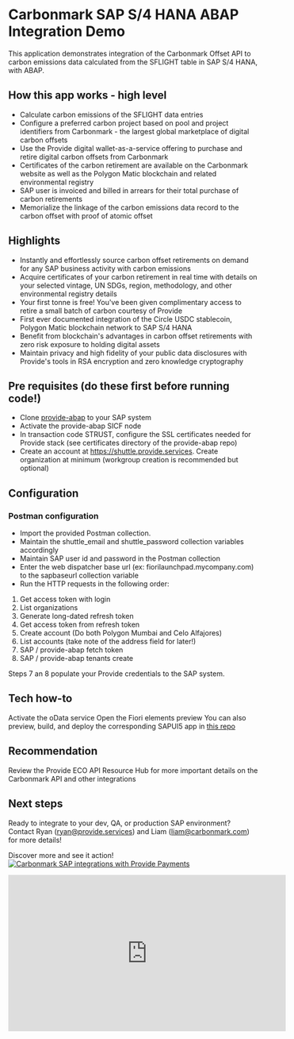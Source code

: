 # Carbonmark SAP S/4 HANA ABAP Integration Demo

This application demonstrates integration of the Carbonmark Offset API to carbon emissions data calculated from the SFLIGHT table in SAP S/4 HANA, with ABAP.

## How this app works - high level
- Calculate carbon emissions of the SFLIGHT data entries
- Configure a preferred carbon project based on pool and project identifiers from Carbonmark - the largest global marketplace of digital carbon offsets
- Use the Provide digital wallet-as-a-service offering to purchase and retire digital carbon offsets from Carbonmark
- Certificates of the carbon retirement are available on the Carbonmark website as well as the Polygon Matic blockchain and related environmental registry
- SAP user is invoiced and billed in arrears for their total purchase of carbon retirements
- Memorialize the linkage of the carbon emissions data record to the carbon offset with proof of atomic offset

## Highlights
- Instantly and effortlessly source carbon offset retirements on demand for any SAP business activity with carbon emissions
- Acquire certificates of your carbon retirement in real time with details on your selected vintage, UN SDGs, region, methodology, and other environmental registry details
- Your first tonne is free! You've been given complimentary access to retire a small batch of carbon courtesy of Provide
- First ever documented integration of the Circle USDC stablecoin, Polygon Matic blockchain network to SAP S/4 HANA
- Benefit from blockchain's advantages in carbon offset retirements with zero risk exposure to holding digital assets
- Maintain privacy and high fidelity of your public data disclosures with Provide's tools in RSA encryption and zero knowledge cryptography

## Pre requisites (do these first before running code!)
- Clone [provide-abap](https://github.com/provideplatform/provide-abap) to your SAP system
- Activate the provide-abap SICF node
- In transaction code STRUST, configure the SSL certificates needed for Provide stack (see certificates directory of the provide-abap repo)
- Create an account at https://shuttle.provide.services. Create organization at minimum (workgroup creation is recommended but optional)

## Configuration

### Postman configuration
- Import the provided Postman collection. 
- Maintain the shuttle_email and shuttle_password collection variables accordingly
- Maintain SAP user id and password in the Postman collection
- Enter the web dispatcher base url (ex: fiorilaunchpad.mycompany.com) to the sapbaseurl collection variable
- Run the HTTP requests in the following order:
1. Get access token with login
2. List organizations
3. Generate long-dated refresh token
4. Get access token from refresh token
5. Create account (Do both Polygon Mumbai and Celo Alfajores)
6. List accounts (take note of the address field for later!)
7. SAP / provide-abap fetch token
8. SAP / provide-abap tenants create

Steps 7 an 8 populate your Provide credentials to the SAP system. 

## Tech how-to
Activate the oData service
Open the Fiori elements preview
You can also preview, build, and deploy the corresponding SAPUI5 app in [this repo](https://github.com/fleischr/carbonmark-sapui5-demo)

## Recommendation 
Review the Provide ECO API Resource Hub for more important details on the Carbonmark API and other integrations

## Next steps
Ready to integrate to your dev, QA, or production SAP environment? Contact Ryan (ryan@provide.services) and Liam (liam@carbonmark.com) for more details!

Discover more and see it action!
[![Carbonmark SAP integrations with Provide Payments](https://img.youtube.com/vi/O8dsJc8QVhM?si=adJAchxp4hVvaTJR/0.jpg)](https://www.youtube.com/embed/O8dsJc8QVhM?si=adJAchxp4hVvaTJR&amp;start=692)

<iframe width="560" height="315" src="https://www.youtube.com/embed/O8dsJc8QVhM?si=adJAchxp4hVvaTJR&amp;start=692" title="YouTube video player" frameborder="0" allow="accelerometer; autoplay; clipboard-write; encrypted-media; gyroscope; picture-in-picture; web-share" allowfullscreen></iframe>
